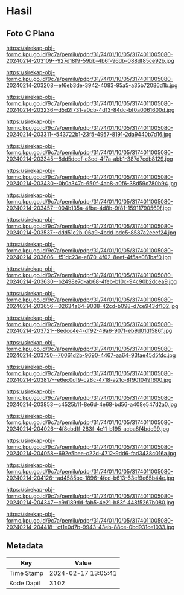 # Hasil

## Foto C Plano

https://sirekap-obj-formc.kpu.go.id/9c7a/pemilu/pdpr/31/74/01/10/05/3174011005080-20240214-203109--927d18f9-59bb-4b6f-96db-088df85ce92b.jpg

https://sirekap-obj-formc.kpu.go.id/9c7a/pemilu/pdpr/31/74/01/10/05/3174011005080-20240214-203208--ef6eb3de-3942-4083-95a5-a35b72086d1b.jpg

https://sirekap-obj-formc.kpu.go.id/9c7a/pemilu/pdpr/31/74/01/10/05/3174011005080-20240214-203236--d5d2f731-a0cb-4d13-84dc-bf0a0061600d.jpg

https://sirekap-obj-formc.kpu.go.id/9c7a/pemilu/pdpr/31/74/01/10/05/3174011005080-20240214-203311--543722b1-23f5-4957-8191-2da9440b7d16.jpg

https://sirekap-obj-formc.kpu.go.id/9c7a/pemilu/pdpr/31/74/01/10/05/3174011005080-20240214-203345--8dd5dcdf-c3ed-4f7a-abb1-387d7cdb8129.jpg

https://sirekap-obj-formc.kpu.go.id/9c7a/pemilu/pdpr/31/74/01/10/05/3174011005080-20240214-203430--0b0a347c-650f-4ab8-a0f6-38d59c780b94.jpg

https://sirekap-obj-formc.kpu.go.id/9c7a/pemilu/pdpr/31/74/01/10/05/3174011005080-20240214-203457--004b135a-4fbe-4d8b-9f81-15911790569f.jpg

https://sirekap-obj-formc.kpu.go.id/9c7a/pemilu/pdpr/31/74/01/10/05/3174011005080-20240214-203537--ddd51c2b-06a9-4bdd-bdc5-8587a2eeef24.jpg

https://sirekap-obj-formc.kpu.go.id/9c7a/pemilu/pdpr/31/74/01/10/05/3174011005080-20240214-203606--f51dc23e-e870-4f02-8eef-4f5ae081baf0.jpg

https://sirekap-obj-formc.kpu.go.id/9c7a/pemilu/pdpr/31/74/01/10/05/3174011005080-20240214-203630--b2498e7d-ab68-4feb-b10c-94c90b2dcea9.jpg

https://sirekap-obj-formc.kpu.go.id/9c7a/pemilu/pdpr/31/74/01/10/05/3174011005080-20240214-203656--02634a64-9038-42cd-b098-d7ce943df102.jpg

https://sirekap-obj-formc.kpu.go.id/9c7a/pemilu/pdpr/31/74/01/10/05/3174011005080-20240214-203721--8edcc4e4-df92-49a6-907f-eb9d01df586f.jpg

https://sirekap-obj-formc.kpu.go.id/9c7a/pemilu/pdpr/31/74/01/10/05/3174011005080-20240214-203750--70061d2b-9690-4467-aa64-93fae45d5fdc.jpg

https://sirekap-obj-formc.kpu.go.id/9c7a/pemilu/pdpr/31/74/01/10/05/3174011005080-20240214-203817--e6ec0df9-c28c-4718-a21c-8f901049f600.jpg

https://sirekap-obj-formc.kpu.go.id/9c7a/pemilu/pdpr/31/74/01/10/05/3174011005080-20240214-203853--c4525b11-8e6d-4e68-bd56-a408e547d2a0.jpg

https://sirekap-obj-formc.kpu.go.id/9c7a/pemilu/pdpr/31/74/01/10/05/3174011005080-20240214-204026--4f8cbdff-283f-4e11-b195-acba8f4bdc99.jpg

https://sirekap-obj-formc.kpu.go.id/9c7a/pemilu/pdpr/31/74/01/10/05/3174011005080-20240214-204058--692e5bee-c22d-4712-9dd6-fad3438c016a.jpg

https://sirekap-obj-formc.kpu.go.id/9c7a/pemilu/pdpr/31/74/01/10/05/3174011005080-20240214-204126--ad4585bc-1896-4fcd-b613-63ef9e65b44e.jpg

https://sirekap-obj-formc.kpu.go.id/9c7a/pemilu/pdpr/31/74/01/10/05/3174011005080-20240214-204347--c9d189dd-fab5-4e21-b83f-448f5267b080.jpg

https://sirekap-obj-formc.kpu.go.id/9c7a/pemilu/pdpr/31/74/01/10/05/3174011005080-20240214-204418--cf1e0d7b-9943-43eb-88ce-0bd931ce1033.jpg


## Metadata

| Key        | Value               |
| ---------- | ------------------- |
| Time Stamp | 2024-02-17 13:05:41 |
| Kode Dapil | 3102                |



